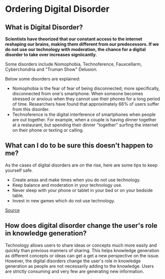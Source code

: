 # Ordering Digital Disorder

## What is Digital Disorder?

**Scientists have theorized that our constant access to the internet reshaping our brains, making them different from our predecessors. If we do not use our technology with moderation, the chance for a digital disorder to take over increases signiicantly.**

Some disorders include Nomophobia, Technoference, Fauxcellarm, Cyberchondria and "Truman Show" Delusion. 

Below some disorders are explained: 

* Nomophobia is the fear of fear of being disconnected; more specifically, disconnected from one's smartphone. When someone becomes stressed or anxious when they cannot use their phones for a long period of time. Researchers have found that approximately 66% of users suffer from this disorder. 
* Technoference is the digital interference of smartphones when people are out together. For example, when a couple is having dinner together at a restaurant, but spending their dinner "together" surfing the internet on their phone or texting or calling. 

## What can I do to be sure this doesn't happen to me?

As the cases of digital disorders are on the rise, here are some tips to keep yourself safe. 
* Create areas and make times when you do not use technology. 
* Keep balance and moderation in your technology use. 
* Never sleep with your phone or tablet in your bed or on your bedside table. 
* Invest in new games which do not use technology. 

[Source](https://netsanity.net/digital-disorders/)

## How does digital disorder change the user's role in knowledge generation?

Technology allows users to share ideas or concepts much more easily and quickly than previous manners of sharing. This helps knowledge generation as different concepts or ideas can get a get a new perspective on the issue. However, the digital disorders change the user's role in knowledge generation as people are not necessarily adding to the knowledge. Users are strictly consuming and very few are generating new information. 